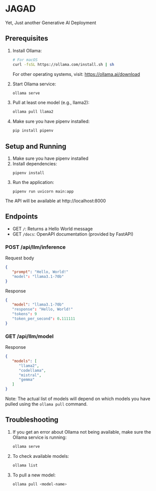 # JAGAD

Yet, Just another Generative AI Deployment

## Prerequisites

1. Install Ollama:
   ```bash
   # For macOS
   curl -fsSL https://ollama.com/install.sh | sh
   ```
   For other operating systems, visit: https://ollama.ai/download

2. Start Ollama service:
   ```bash
   ollama serve
   ```

3. Pull at least one model (e.g., llama2):
   ```bash
   ollama pull llama2
   ```

4. Make sure you have pipenv installed:
   ```bash
   pip install pipenv
   ```

## Setup and Running

1. Make sure you have pipenv installed
2. Install dependencies:
   ```
   pipenv install
   ```
3. Run the application:
   ```
   pipenv run uvicorn main:app
   ```

The API will be available at http://localhost:8000

## Endpoints

- GET `/`: Returns a Hello World message
- GET `/docs`: OpenAPI documentation (provided by FastAPI)

### POST /api/llm/inference

Request body
```json
{
   "prompt": "Hello, World!"
   "model": "llama3.1-70b"
}
```

Response
```json
{
   "model": "llama3.1-70b"
   "response": "Hello, World!"
   "tokens": 9
   "token_per_second": 0.111111
}
```

### GET /api/llm/model
Response
```json
{
   "models": [
      "llama2",
      "codellama",
      "mistral",
      "gemma"
   ]
}
```

Note: The actual list of models will depend on which models you have pulled using the `ollama pull` command.

## Troubleshooting

1. If you get an error about Ollama not being available, make sure the Ollama service is running:
   ```bash
   ollama serve
   ```

2. To check available models:
   ```bash
   ollama list
   ```

3. To pull a new model:
   ```bash
   ollama pull <model-name>
   ```